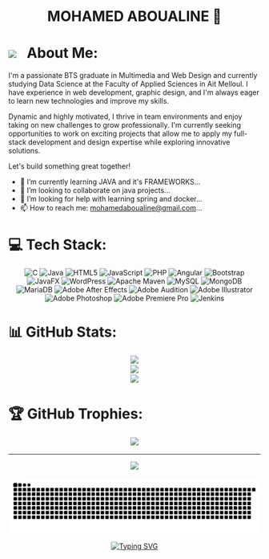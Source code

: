 <div align="center">
  
  <h1>MOHAMED ABOUALINE 💫</h1> 
</div>

# <img src="https://camo.githubusercontent.com/d552948e7884c41fde2d32b9221d79f0df2076c7d824aaab954ca93f53d95884/68747470733a2f2f6d656469612e67697068792e636f6d2f6d656469612f6876524a434c467a6361737252346961377a2f67697068792e676966" data-canonical-src="https://media.giphy.com/media/hvRJCLFzcasrR4ia7z/giphy.gif" style="width: 30px; display: inline-block;" data-target="animated-image.originalImage"> About Me:
  
I'm a passionate BTS graduate in Multimedia and Web Design and currently studying Data Science at the Faculty of Applied Sciences in Ait Melloul.
I have experience in web development, graphic design, and I'm always eager to learn new technologies and improve my skills.

Dynamic and highly motivated, I thrive in team environments and enjoy taking on new challenges to grow professionally.
I'm currently seeking opportunities to work on exciting projects that allow me to apply my full-stack development and design expertise while exploring innovative solutions.

Let's build something great together!
- 🌱 I’m currently learning JAVA and it's FRAMEWORKS...
- 👯 I’m looking to collaborate on java projects...
- 🤔 I’m looking for help with learning spring and docker...
- 📫 How to reach me: mohamedaboualine@gmail.com...

<!--
**aboualine/aboualine** is a ✨ _special_ ✨ repository because its `README.md` (this file) appears on your GitHub profile.

Here are some ideas to get you started:

- 🔭 I’m currently working on ...
- 🌱 I’m currently learning JAVA...
- 👯 I’m looking to collaborate on java projects...
- 🤔 I’m looking for help with learning spring and docker...
- 💬 Ask me about ...
- 📫 How to reach me: mohamedaboualine@gmail.com...
- 😄 Pronouns: ...
- ⚡ Fun fact: ...
-->


# 💻 Tech Stack:
<div align="center">
  
![C](https://img.shields.io/badge/c-%2300599C.svg?style=for-the-badge&logo=c&logoColor=white) ![Java](https://img.shields.io/badge/java-%23ED8B00.svg?style=for-the-badge&logo=openjdk&logoColor=white) ![HTML5](https://img.shields.io/badge/html5-%23E34F26.svg?style=for-the-badge&logo=html5&logoColor=white) ![JavaScript](https://img.shields.io/badge/javascript-%23323330.svg?style=for-the-badge&logo=javascript&logoColor=%23F7DF1E) ![PHP](https://img.shields.io/badge/php-%23777BB4.svg?style=for-the-badge&logo=php&logoColor=white) ![Angular](https://img.shields.io/badge/angular-%23DD0031.svg?style=for-the-badge&logo=angular&logoColor=white) ![Bootstrap](https://img.shields.io/badge/bootstrap-%238511FA.svg?style=for-the-badge&logo=bootstrap&logoColor=white) ![JavaFX](https://img.shields.io/badge/javafx-%23FF0000.svg?style=for-the-badge&logo=javafx&logoColor=white) ![WordPress](https://img.shields.io/badge/WordPress-%23117AC9.svg?style=for-the-badge&logo=WordPress&logoColor=white) ![Apache Maven](https://img.shields.io/badge/Apache%20Maven-C71A36?style=for-the-badge&logo=Apache%20Maven&logoColor=white) ![MySQL](https://img.shields.io/badge/mysql-4479A1.svg?style=for-the-badge&logo=mysql&logoColor=white) ![MongoDB](https://img.shields.io/badge/MongoDB-%234ea94b.svg?style=for-the-badge&logo=mongodb&logoColor=white) ![MariaDB](https://img.shields.io/badge/MariaDB-003545?style=for-the-badge&logo=mariadb&logoColor=white) ![Adobe After Effects](https://img.shields.io/badge/Adobe%20After%20Effects-9999FF.svg?style=for-the-badge&logo=Adobe%20After%20Effects&logoColor=white) ![Adobe Audition](https://img.shields.io/badge/Adobe%20Audition-9999FF.svg?style=for-the-badge&logo=Adobe%20Audition&logoColor=white) ![Adobe Illustrator](https://img.shields.io/badge/adobe%20illustrator-%23FF9A00.svg?style=for-the-badge&logo=adobe%20illustrator&logoColor=white) ![Adobe Photoshop](https://img.shields.io/badge/adobe%20photoshop-%2331A8FF.svg?style=for-the-badge&logo=adobe%20photoshop&logoColor=white) ![Adobe Premiere Pro](https://img.shields.io/badge/Adobe%20Premiere%20Pro-9999FF.svg?style=for-the-badge&logo=Adobe%20Premiere%20Pro&logoColor=white) ![Jenkins](https://img.shields.io/badge/jenkins-%232C5263.svg?style=for-the-badge&logo=jenkins&logoColor=white)</br>
</div>

# 📊 GitHub Stats:
<div align="center">
  
![](https://github-readme-stats.vercel.app/api?username=aboualine&theme=dark&hide_border=false&include_all_commits=true&count_private=true)<br/>
![](https://github-readme-streak-stats.herokuapp.com/?user=aboualine&theme=dark&hide_border=false)<br/>
![](https://github-readme-stats.vercel.app/api/top-langs/?username=aboualine&theme=dark&hide_border=false&include_all_commits=true&count_private=true&layout=compact)
</div>


# 🏆 GitHub Trophies:
<div align="center">
  
![](https://github-profile-trophy.vercel.app/?username=aboualine&theme=dracula&no-frame=false&no-bg=false&margin-w=4)

---
[![](https://visitcount.itsvg.in/api?id=aboualine&icon=0&color=4)](https://visitcount.itsvg.in)

<!-- Proudly created with GPRM ( https://gprm.itsvg.in ) -->
</div>
<div align="center">
  
  ![snake gif](https://github.com/aboualine/aboualine/blob/output/github-snake-dark.svg)
</div>
<!-- ✨ Thanks for stopping by! Hope you find something useful—happy coding! 🚀-->
<p align="center"> 
    <a href="https://git.io/typing-svg"><img src="https://readme-typing-svg.herokuapp.com?font=Merriweather&size=26&pause=1000&color=FFFFFF&width=435&lines=%E2%9C%A8+Thanks+for+stopping+by!;+Hope+you+find+something+useful;happy+coding!+%F0%9F%9A%80" alt="Typing SVG" /></a>
  </p>
